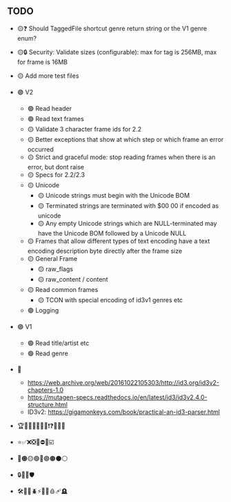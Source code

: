 TODO
----

- 🟡❓ Should TaggedFile shortcut genre return string or the V1 genre enum?
- 🟡🔒 Security: Validate sizes (configurable): max for tag is 256MB, max for frame is 16MB
- 🟡 Add more test files

- 🟣 V2
  - 🟢 Read header
  - 🟢 Read text frames
  - 🟡 Validate 3 character frame ids for 2.2
  - 🟡 Better exceptions that show at which step or which frame an error occurred
  - 🟡 Strict and graceful mode: stop reading frames when there is an error, but dont raise
  - 🟡 Specs for 2.2/2.3
  - 🟡 Unicode
    - 🟡 Unicode strings must begin with the Unicode BOM
    - 🟡 Terminated strings are terminated with $00 00 if encoded as unicode
    - 🟡 Any empty Unicode strings which are NULL-terminated may have the Unicode BOM followed by a Unicode NULL
  - 🟡 Frames that allow different types of text encoding have a text encoding description byte directly after the frame size
  - 🟡 General Frame
    - 🟡 raw_flags
    - 🟡 raw_content / content
  - 🟡 Read common frames
    - 🟡 TCON with special encoding of id3v1 genres etc
  - 🟢 Logging

- 🟣 V1
  - 🟢 Read title/artist etc
  - 🟢 Read genre

- 🧠
  - https://web.archive.org/web/20161022105303/http://id3.org/id3v2-chapters-1.0
  - https://mutagen-specs.readthedocs.io/en/latest/id3/id3v2.4.0-structure.html
  - ID3v2: https://gigamonkeys.com/book/practical-an-id3-parser.html

- 🏆🔔🚨🛑📌📍📂❗❓🚩💬🧠
- ⭐✅❌❎🔲⛔🚫☑️
- 🔴🟠🟡🟢🔵🟣🟤⚫⚪
- 🔒🔐🔑🛡
- 🛠🔧🐢🪲⚡💥🔥🩸🩹🪦
